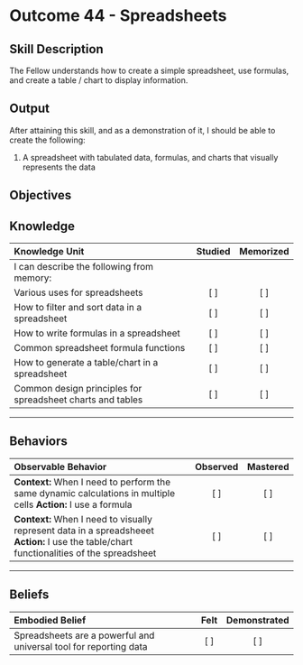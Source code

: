 # Outcome 44 - Spreadsheets

**Skill Description**
----------
The Fellow understands how to create a simple spreadsheet, use formulas, and create a table / chart to display information.

**Output**
----------
After attaining this skill, and as a demonstration of it, I should be able to create the following:

1. A spreadsheet with tabulated data, formulas, and charts that visually represents the data


**Objectives**
----------
## **Knowledge**


| Knowledge Unit   |      Studied      | Memorized |
|:-------------|:------------------:|:--------:|
| I can describe the following from memory: | | |
| Various uses for spreadsheets | [ ] | [ ]  |
| How to filter and sort data in a spreadsheet | [ ] | [ ]  |
| How to write formulas in a spreadsheet | [ ] | [ ]  |
| Common spreadsheet formula functions | [ ] | [ ]  |
| How to generate a table/chart in a spreadsheet | [ ] | [ ]  |
| Common design principles for spreadsheet charts and tables | [ ] | [ ]  |



----------


## **Behaviors**

| Observable Behavior   |      Observed      | Mastered |
|:-------------|:------------------:|:--------:|
| **Context:** When I need to perform the same dynamic calculations in multiple cells **Action:** I use a formula | [ ] | [ ] |
| **Context:** When I need to visually represent data in a spreadsheeet **Action:** I use the table/chart functionalities of the spreadsheet | [ ] | [ ] |


----------


## **Beliefs**


| Embodied Belief   |      Felt      | Demonstrated |
|:-------------|:------------------:|:--------:|
| Spreadsheets are a powerful and universal tool for reporting data | [ ] | [ ] |

